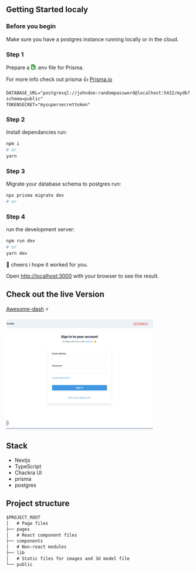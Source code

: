## Getting Started localy

### Before you begin

Make sure you have a postgres instance running locally or in the cloud.

### Step 1

Prepare a
<svg width="12" height="15" viewBox="0 0 12 15" fill="none" xmlns="http://www.w3.org/2000/svg"><path d="M6.625 1.99609H2.25C1.91848 1.99609 1.60054 2.12252 1.36612 2.34757C1.1317 2.57261 1 2.87783 1 3.19609V12.7961C1 13.1144 1.1317 13.4196 1.36612 13.6446C1.60054 13.8697 1.91848 13.9961 2.25 13.9961H9.75C10.0815 13.9961 10.3995 13.8697 10.6339 13.6446C10.8683 13.4196 11 13.1144 11 12.7961V6.19609L6.625 1.99609Z" stroke="green" stroke-width="2" stroke-linecap="round" stroke-linejoin="round"></path><path d="M5 1.99609V7.99609H11" stroke="green" stroke-width="2" stroke-linecap="round" stroke-linejoin="round"></path></svg> .env file for Prisma.

For more info check out prisma 👍 [Prisma.io](https://www.prisma.io/docs/getting-started/setup-prisma/start-from-scratch/relational-databases/connect-your-database-typescript-postgres)

```
DATABASE_URL="postgresql://johndoe:randompassword@localhost:5432/mydb?schema=public"
TOKENSECRET="mysupersecrettoken"

```

### Step 2

Install dependancies run:

```bash
npm i
# or
yarn
```

### Step 3

Migrate your database schema to postgres run:

```bash
npx prisma migrate dev
# or
```

### Step 4

run the development server:

```bash
npm run dev
# or
yarn dev
```

🙋 cheers i hope it worked for you.

Open [http://localhost:3000](http://localhost:3000) with your browser to see the result.

## Check out the live Version

[Awesome-dash](https://social-dashboard-fullstack.vercel.app/) ⚡

<img src="./public/social-dash.png" style="width:400px;height:300px;object-fit:cover;">

## Stack

- Nextjs
- TypeScript
- Chackra UI
- prisma
- postgres

## Project structure

```
$PROJECT_ROOT
│   # Page files
├── pages
│   # React component files
├── components
│   # Non-react modules
├── lib
│   # Static files for images and 3d model file
└── public
```
